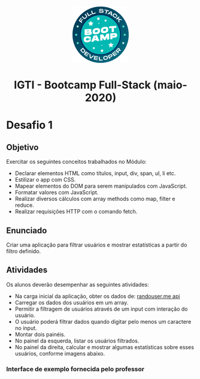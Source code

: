 <p align="center">
  <img src="./assets/bootcamp-logo.png" alt="Logo Bootcamp"/>
</p>

<h1 align="center">IGTI - Bootcamp Full-Stack (maio-2020)</h1>

# Desafio 1


## Objetivo

<p>Exercitar os seguintes conceitos trabalhados no Módulo:</p>

<ul>
  <li>Declarar elementos HTML como títulos, input, div, span, ul, li etc.</li>
  <li>Estilizar o app com CSS.</li>
  <li>Mapear elementos do DOM para serem manipulados com JavaScript.</li>
  <li>Formatar valores com JavaScript.</li>
  <li>Realizar diversos cálculos com array methods como map, filter e reduce.</li>
  <li>Realizar requisições HTTP com o comando fetch.</li>
</ul>

## Enunciado

<p>Criar uma aplicação para filtrar usuários e mostrar estatísticas a partir do filtro definido.</p>

## Atividades

<p>Os alunos deverão desempenhar as seguintes atividades:</p>

<ul>
  <li>Na carga inicial da aplicação, obter os dados de: <a href="https://randomuser.me/api/?seed=javascript&results=100&nat=BR&noinfo">randouser.me api</a></li>
  <li>Carregar os dados dos usuários em um array.</li>
  <li>Permitir a filtragem de usuários através de um input com interação do usuário.</li>
  <li>O usuário poderá filtrar dados quando digitar pelo menos um caractere no input.</li>
  <li>Montar dois painéis.</li>
  <li>No painel da esquerda, listar os usuários filtrados.</li>
  <li>No painel da direita, calcular e mostrar algumas estatísticas sobre esses usuários, conforme imagens abaixo.</li>
</ul>

### Interface de exemplo fornecida pelo professor

